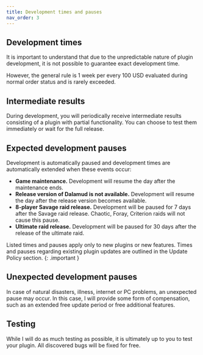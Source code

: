 ```yaml
---
title: Development times and pauses
nav_order: 3
---
```

## Development times
It is important to understand that due to the unpredictable nature of plugin development, it is not possible to guarantee exact development time. 

However, the general rule is 1 week per every 100 USD evaluated during normal order status and is rarely exceeded. 

## Intermediate results
During development, you will periodically receive intermediate results consisting of a plugin with partial functionality. You can choose to test them immediately or wait for the full release.

## Expected development pauses
Development is automatically paused and development times are automatically extended when these events occur:
- **Game maintenance.** Development will resume the day after the maintenance ends.
- **Release version of Dalamud is not available.** Development will resume the day after the release version becomes available.
- **8-player Savage raid release.** Development will be paused for 7 days after the Savage raid release. Chaotic, Foray, Criterion raids will not cause this pause.
- **Ultimate raid release.** Development will be paused for 30 days after the release of the ultimate raid.

Listed times and pauses apply only to new plugins or new features. Times and pauses regarding existing plugin updates are outlined in the Update Policy section.
{: .important }

## Unexpected development pauses
In case of natural disasters, illness, internet or PC problems, an unexpected pause may occur. In this case, I will provide some form of compensation, such as an extended free update period or free additional features.

## Testing
While I will do as much testing as possible, it is ultimately up to you to test your plugin. All discovered bugs will be fixed for free.